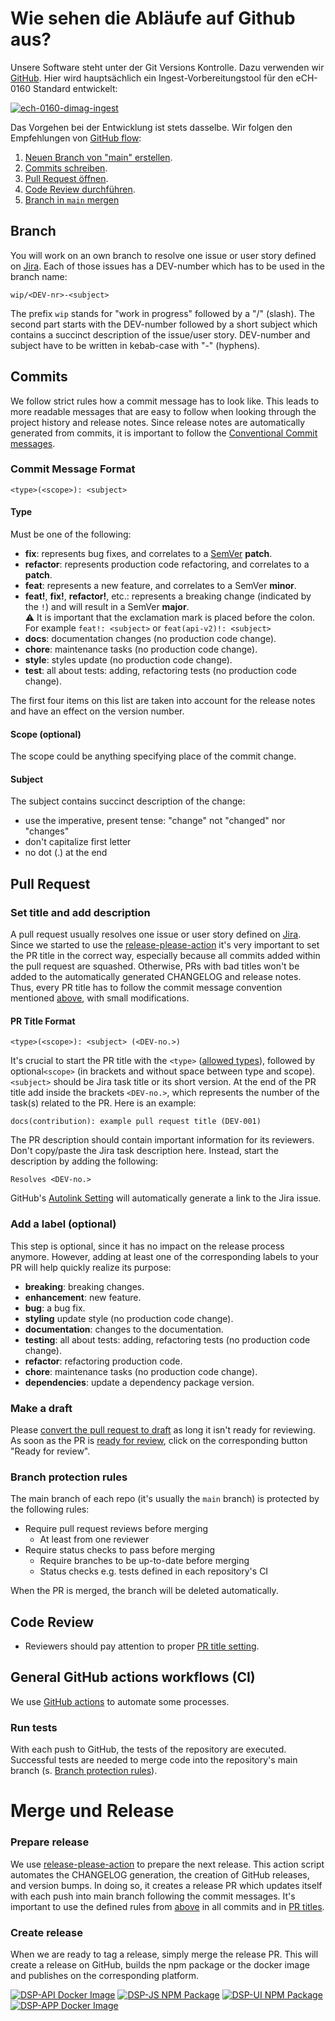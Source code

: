 # Wie sehen die Abläufe auf Github aus?

Unsere Software steht unter der Git Versions Kontrolle. Dazu verwenden wir [GitHub](https://github.com/av-dimag). Hier wird hauptsächlich ein Ingest-Vorbereitungstool für den eCH-0160 Standard entwickelt:

[![ech-0160-dimag-ingest](https://img.shields.io/github/v/release/av-dimag/ech-0160-dimag-ingest?include_prereleases&label=eCH-0160-DIMAG-Ingest)](https://github.com/av-dimag/ech-0160-dimag-ingest)

Das Vorgehen bei der Entwicklung ist stets dasselbe. Wir folgen den Empfehlungen von [GitHub flow](https://docs.github.com/en/get-started/quickstart/github-flow):

1. [Neuen Branch von "main" erstellen](#branch).
1. [Commits schreiben](#commits).
1. [Pull Request öffnen](#pull-request).
2. [Code Review durchführen](#code-review).
3. [Branch in `main` mergen](#merge-und-release)

## Branch

You will work on an own branch to resolve one issue or user story defined on [Jira](https://dasch.atlassian.net/jira). 
Each of those issues has a DEV-number which has to be used in the branch name:

```text
wip/<DEV-nr>-<subject>
```

The prefix `wip` stands for "work in progress" followed by a "/" (slash). The second part starts with the DEV-number 
followed by a short subject which contains a succinct description of the issue/user story. DEV-number and subject have 
to be written in kebab-case with "-" (hyphens).

## Commits

We follow strict rules how a commit message has to look like. This leads to more readable messages that are easy to 
follow when looking through the project history and release notes. Since release notes are automatically generated from 
commits, it is important to follow the [Conventional Commit messages](https://www.conventionalcommits.org/).

### Commit Message Format

```text
<type>(<scope>): <subject>
```

#### Type

Must be one of the following:

- **fix**: represents bug fixes, and correlates to a [SemVer](https://semver.org/) **patch**.
- **refactor**: represents production code refactoring, and correlates to a **patch**.
- **feat**: represents a new feature, and correlates to a SemVer **minor**.
- **feat!**, **fix!**, **refactor!**, etc.: represents a breaking change (indicated by the `!`) and will result in a SemVer **major**.\
  ⚠ It is important that the exclamation mark is placed before the colon. For example `feat!: <subject>` or `feat(api-v2)!: <subject>`
- **docs**: documentation changes (no production code change).
- **chore**: maintenance tasks (no production code change).
- **style**: styles update (no production code change).
- **test**: all about tests: adding, refactoring tests (no production code change).

The first four items on this list are taken into account for the release notes and have an effect on the version number.

#### Scope (optional)

The scope could be anything specifying place of the commit change.

#### Subject

The subject contains succinct description of the change:

- use the imperative, present tense: "change" not "changed" nor "changes"
- don't capitalize first letter
- no dot (.) at the end

## Pull Request

### Set title and add description

A pull request usually resolves one issue or user story defined on [Jira](https://dasch.atlassian.net/jira).
Since we started to use the [release-please-action](https://github.com/marketplace/actions/release-please-action) it's 
very important to set the PR title in the correct way, especially because all commits added within the pull request are 
squashed. Otherwise, PRs with bad titles won't be added to the automatically generated CHANGELOG and release notes. 
Thus, every PR title has to follow the commit message convention mentioned [above](#git-commit-guidelines), with small 
modifications. 

#### PR Title Format

```text
<type>(<scope>): <subject> (<DEV-no.>)
```

It's crucial to start the PR title with the `<type>` ([allowed types](#type)), followed by optional`<scope>` 
(in brackets and without space between type and scope). `<subject>` should be Jira task title or its short version. At 
the end of the PR title add inside the brackets `<DEV-no.>`, which represents the number of the task(s) related to the 
PR. Here is an example:

```text
docs(contribution): example pull request title (DEV-001)
```

The PR description should contain important information for its reviewers. Don't copy/paste the Jira task description 
here. Instead, start the description by adding the following:

```text
Resolves <DEV-no.>
```

GitHub's [Autolink Setting](https://docs.github.com/en/repositories/managing-your-repositorys-settings-and-features/managing-repository-settings/configuring-autolinks-to-reference-external-resources) 
will automatically generate a link to the Jira issue.

### Add a label (optional)

This step is optional, since it has no impact on the release process anymore. However, adding at least one of the 
corresponding labels to your PR will help quickly realize its purpose:

- **breaking**: breaking changes.
- **enhancement**: new feature.
- **bug**: a bug fix.
- **styling** update style (no production code change).
- **documentation**: changes to the documentation.
- **testing**: all about tests: adding, refactoring tests (no production code change).
- **refactor**: refactoring production code.
- **chore**: maintenance tasks (no production code change).
- **dependencies**: update a dependency package version.

### Make a draft

Please [convert the pull request to draft](https://docs.github.com/en/pull-requests/collaborating-with-pull-requests/proposing-changes-to-your-work-with-pull-requests/changing-the-stage-of-a-pull-request#converting-a-pull-request-to-a-draft) 
as long it isn't ready for reviewing. As soon as the PR is [ready for review](https://docs.github.com/en/pull-requests/collaborating-with-pull-requests/proposing-changes-to-your-work-with-pull-requests/changing-the-stage-of-a-pull-request#marking-a-pull-request-as-ready-for-review), 
click on the corresponding button "Ready for review".

### Branch protection rules

The main branch of each repo (it's usually the `main` branch) is protected by the following rules:

- Require pull request reviews before merging
    - At least from one reviewer
- Require status checks to pass before merging
    - Require branches to be up-to-date before merging
    - Status checks e.g. tests defined in each repository's CI

When the PR is merged, the branch will be deleted automatically.

## Code Review

- Reviewers should pay attention to proper [PR title setting](#pr-title-format).

## General GitHub actions workflows (CI)

We use [GitHub actions](https://github.com/features/actions) to automate some processes.

### Run tests

With each push to GitHub, the tests of the repository are executed. Successful tests are needed to merge code into the 
repository's main branch (s. [Branch protection rules](#branch-protection-rules)).

# Merge und Release


### Prepare release

We use [release-please-action](https://github.com/marketplace/actions/release-please-action) to prepare the next release. 
This action script automates the CHANGELOG generation, the creation of GitHub releases, and version bumps. In doing so, 
it creates a release PR which updates itself with each push into main branch following the commit messages. It's 
important to use the defined rules from [above](#git-commit-guidelines) in all commits and in [PR titles](#pr-title-format).

### Create release

When we are ready to tag a release, simply merge the release PR. This will create a release on GitHub, builds the npm 
package or the docker image and publishes on the corresponding platform.

[![DSP-API Docker Image](https://img.shields.io/docker/v/daschswiss/knora-api?label=DSP-API%20Docker%20Image)](https://hub.docker.com/r/daschswiss/knora-api)
[![DSP-JS NPM Package](https://img.shields.io/npm/v/@dasch-swiss/dsp-js?label=DSP-JS%20NPM%20package)](https://www.npmjs.com/package/@dasch-swiss/dsp-js)
[![DSP-UI NPM Package](https://img.shields.io/npm/v/@dasch-swiss/dsp-ui?label=DSP-UI%20NPM%20package)](https://www.npmjs.com/package/@dasch-swiss/dsp-ui)
[![DSP-APP Docker Image](https://img.shields.io/docker/v/daschswiss/dsp-app?label=DSP-APP%20Docker%20Image)](https://hub.docker.com/r/daschswiss/dsp-app)